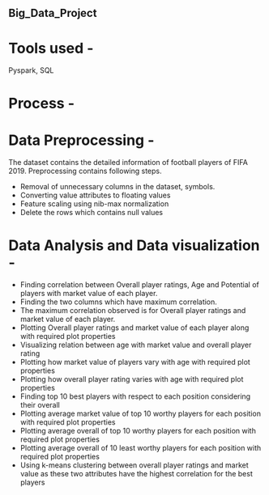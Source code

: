## Big_Data_Project

# Tools used - 
Pyspark, SQL

# Process - 
# Data Preprocessing - 
The dataset contains the detailed information of football players of FIFA 2019. 
Preprocessing contains following steps.
- Removal of unnecessary columns in the dataset, symbols.
- Converting value attributes to floating values
- Feature scaling using nib-max normalization
- Delete the rows which contains null values

# Data Analysis and Data visualization -
- Finding correlation between Overall player ratings, Age and Potential of players with market value of each player.
- Finding the two columns which have maximum correlation.
- The maximum correlation observed is for Overall player ratings and market value of each player.
- Plotting Overall player ratings and market value of each player along with required plot properties
- Visualizing relation between age with market value and overall player rating
- Plotting how market value of players vary with age with required plot properties
- Plotting how overall player rating varies with age with required plot properties
- Finding top 10 best players with respect to each position considering their overall
- Plotting average market value of top 10 worthy players for each position with required plot properties
- Plotting average overall of top 10 worthy players for each position with required plot properties
- Plotting average overall of 10 least worthy players for each position with required plot properties
- Using k-means clustering between overall player ratings and market value as these two attributes have the highest correlation for the best players
